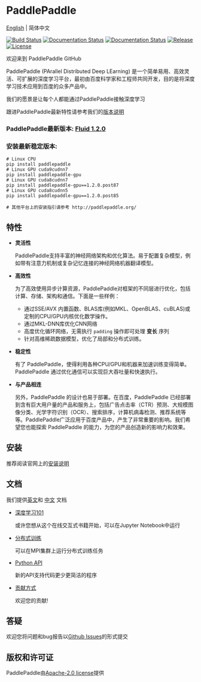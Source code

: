 # PaddlePaddle

[English](./README.md) | 简体中文

[![Build Status](https://travis-ci.org/PaddlePaddle/Paddle.svg?branch=develop)](https://travis-ci.org/PaddlePaddle/Paddle)
[![Documentation Status](https://img.shields.io/badge/docs-latest-brightgreen.svg?style=flat)](http://paddlepaddle.org/documentation/docs/en/1.2/getstarted/index_en.html)
[![Documentation Status](https://img.shields.io/badge/中文文档-最新-brightgreen.svg)](http://paddlepaddle.org/documentation/docs/zh/1.2/beginners_guide/index.html)
[![Release](https://img.shields.io/github/release/PaddlePaddle/Paddle.svg)](https://github.com/PaddlePaddle/Paddle/releases)
[![License](https://img.shields.io/badge/license-Apache%202-blue.svg)](LICENSE)

欢迎来到 PaddlePaddle GitHub

PaddlePaddle (PArallel Distributed Deep LEarning) 是一个简单易用、高效灵活、可扩展的深度学习平台，最初由百度科学家和工程师共同开发，目的是将深度学习技术应用到百度的众多产品中。

我们的愿景是让每个人都能通过PaddlePaddle接触深度学习

跟进PaddlePaddle最新特性请参考我们的[版本说明](https://github.com/PaddlePaddle/Paddle/releases)

### PaddlePaddle最新版本: [Fluid 1.2.0](https://github.com/PaddlePaddle/Paddle/tree/release/1.2)
### 安装最新稳定版本:
```
# Linux CPU
pip install paddlepaddle
# Linux GPU cuda9cudnn7
pip install paddlepaddle-gpu
# Linux GPU cuda8cudnn7
pip install paddlepaddle-gpu==1.2.0.post87
# Linux GPU cuda8cudnn5
pip install paddlepaddle-gpu==1.2.0.post85

# 其他平台上的安装指引请参考 http://paddlepaddle.org/
```

## 特性

- **灵活性**

    PaddlePaddle支持丰富的神经网络架构和优化算法。易于配置复杂模型，例如带有注意力机制或复杂记忆连接的神经网络机器翻译模型。

-  **高效性**

    为了高效使用异步计算资源，PaddlePaddle对框架的不同层进行优化，包括计算、存储、架构和通信。下面是一些样例：

    - 通过SSE/AVX 内置函数、BLAS库(例如MKL、OpenBLAS、cuBLAS)或定制的CPU/GPU内核优化数学操作。
    - 通过MKL-DNN库优化CNN网络
    - 高度优化循环网络，无需执行 `padding` 操作即可处理 **变长** 序列
    - 针对高维稀疏数据模型，优化了局部和分布式训练。


- **稳定性**

    有了 PaddlePaddle，使得利用各种CPU/GPU和机器来加速训练变得简单。PaddlePaddle 通过优化通信可以实现巨大吞吐量和快速执行。

- **与产品相连**

    另外，PaddlePaddle 的设计也易于部署。在百度，PaddlePaddle 已经部署到含有巨大用户量的产品和服务上，包括广告点击率（CTR）预测、大规模图像分类、光学字符识别（OCR）、搜索排序，计算机病毒检测、推荐系统等等。PaddlePaddle广泛应用于百度产品中，产生了非常重要的影响。我们希望您也能探索 PaddlePaddle 的能力，为您的产品创造新的影响力和效果。

## 安装

推荐阅读官网上的[安装说明](http://paddlepaddle.org/documentation/docs/zh/1.2/beginners_guide/install/index_cn.html)

## 文档

我们提供[英文](http://paddlepaddle.org/documentation/docs/en/1.2/getstarted/index_en.html)和
[中文](http://paddlepaddle.org/documentation/docs/zh/1.2/beginners_guide/index.html) 文档

- [深度学习101](https://github.com/PaddlePaddle/book)

  或许您想从这个在线交互式书籍开始，可以在Jupyter Notebook中运行

- [分布式训练](http://paddlepaddle.org/documentation/docs/zh/1.2/user_guides/howto/training/cluster_howto.html)

  可以在MPI集群上运行分布式训练任务

- [Python API](http://paddlepaddle.org/documentation/docs/zh/1.2/api_cn/index_cn.html)

   新的API支持代码更少更简洁的程序

- [贡献方式](http://paddlepaddle.org/documentation/docs/zh/1.2/advanced_usage/development/contribute_to_paddle/index_cn.html)

   欢迎您的贡献!

## 答疑

欢迎您将问题和bug报告以[Github Issues](https://github.com/PaddlePaddle/Paddle/issues)的形式提交

## 版权和许可证
PaddlePaddle由[Apache-2.0 license](LICENSE)提供
